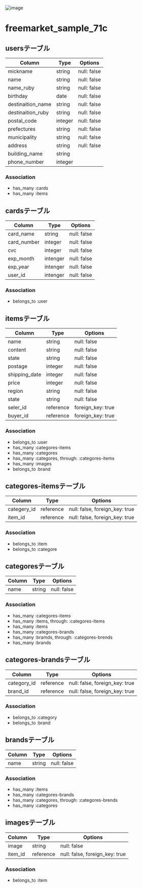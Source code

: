 ![image](https://user-images.githubusercontent.com/61194189/76920918-0a372200-6910-11ea-81cb-e8e049d0e200.png)

# freemarket_sample_71c
## usersテーブル

|Column|Type|Options|
|------|----|-------|
|mickname|string|null: false|
|name|string|null: false|
|name_ruby|string|null: false|
|birthday|date|null: false|
|destinaition_name|string|null: false|
|destinaition_ruby|string|null: false|
|postal_code|integer|null: false|
|prefectures|string|null: false|
|municipality|string|null: false|
|address|string|null: false|
|building_name|string||
|phone_number|integer||
### Association
- has_many :cards
- has_many :items

## cardsテーブル
|Column|Type|Options|
|------|----|-------|
|card_name|string|null: false|
|card_number|integer|null: false|
|cvc|integer|null: false|
|exp_month|intenger|null: false|
|exp_year|intenger|null: false|
|user_id|intenger|null: false|
### Association
- belongs_to :user

## itemsテーブル
|Column|Type|Options|
|------|----|-------|
|name|string|null: false|
|content|string|null: false|
|state|string|null: false|
|postage|integer|null: false|
|shipping_date|integer|null: false|
|price|integer|null: false|
|region|string|null: false|
|state|string|null: false|
|seler_id|reference|foreign_key: true|
|buyer_id|reference|foreign_key: true|
### Association
- belongs_to :user
- has_many :categores-items
- has_many :categores
- has_many :categores, through: :categores-items
- has_many :images
- belongs_to :brand

## categores-itemsテーブル
|Column|Type|Options|
|------|----|-------|
|categery_id|reference|null: false, foreign_key: true|
|item_id|reference|null: false, foreign_key: true|
### Association
- belongs_to :item
- belongs_to :categore

## categoresテーブル
|Column|Type|Options|
|------|----|-------|
|name|string|null: false|
### Association
- has_many :categores-items
- has_many :items, through: :categores-items
- has_many :items
- has_many :categores-brands
- has_many :bramds, through: :categores-brends
- has_many :brands

## categores-brandsテーブル
|Column|Type|Options|
|------|----|-------|
|category_id|reference|null: false, foreign_key: true|
|brand_id|reference|null: false, foreign_key: true|
### Association
- belongs_to :category
- belongs_to :brand

## brandsテーブル
|Column|Type|Options|
|------|----|-------|
|name|string|null: false|
### Association
- has_many :items
- has_many :categores-brands
- has_many :categores, through: :categores-brends
- has_many :categores

## imagesテーブル
|Column|Type|Options|
|------|----|-------|
|image|string|null: false|
|item_id|reference|null: false, foreign_key: true|
### Association
- belongs_to :item